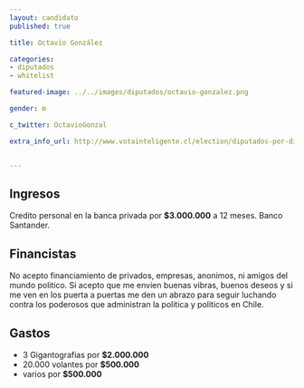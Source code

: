 ```yaml
---
layout: candidato
published: true

title: Octavio González

categories:
- diputados
- whitelist

featured-image: ../../images/diputados/octavio-gonzalez.png

gender: m

c_twitter: OctavioGonzal

extra_info_url: http://www.votainteligente.cl/election/diputados-por-distrito-22/octavio-gonzalez-ojeda


---
```



## Ingresos


Credito personal en la banca privada por **$3.000.000** a 12 meses.
Banco Santander.


## Financistas


No acepto financiamiento de privados, empresas, anonimos, ni amigos del mundo politico. Si acepto que me envien buenas vibras, buenos deseos y si me ven en los puerta a puertas me den un abrazo para seguir luchando contra los poderosos que administran la politica y politicos en Chile.


## Gastos


- 3 Gigantografias por **$2.000.000**
- 20.000 volantes por **$500.000**
- varios por **$500.000**

